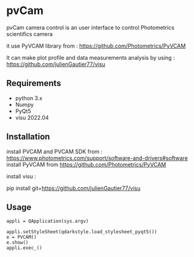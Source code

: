 # pvCam


pvCam camera control is an user interface to control Photometrics scientifics camera 

it use PyVCAM library from :
https://github.com/Photometrics/PyVCAM

It can make plot profile and data measurements analysis by using :
https://github.com/julienGautier77/visu

## Requirements
*   python 3.x
*   Numpy
*   PyQt5
*   visu 2022.04

## Installation
install PVCAM and PVCAM SDK from : https://www.photometrics.com/support/software-and-drivers#software
install PyVCAM from https://github.com/Photometrics/PyVCAM

install visu :

pip install git+https://github.com/julienGautier77/visu



## Usage
    appli = QApplication(sys.argv)
    
    appli.setStyleSheet(qdarkstyle.load_stylesheet_pyqt5())
    e = PVCAM()  
    e.show()
    appli.exec_()      
